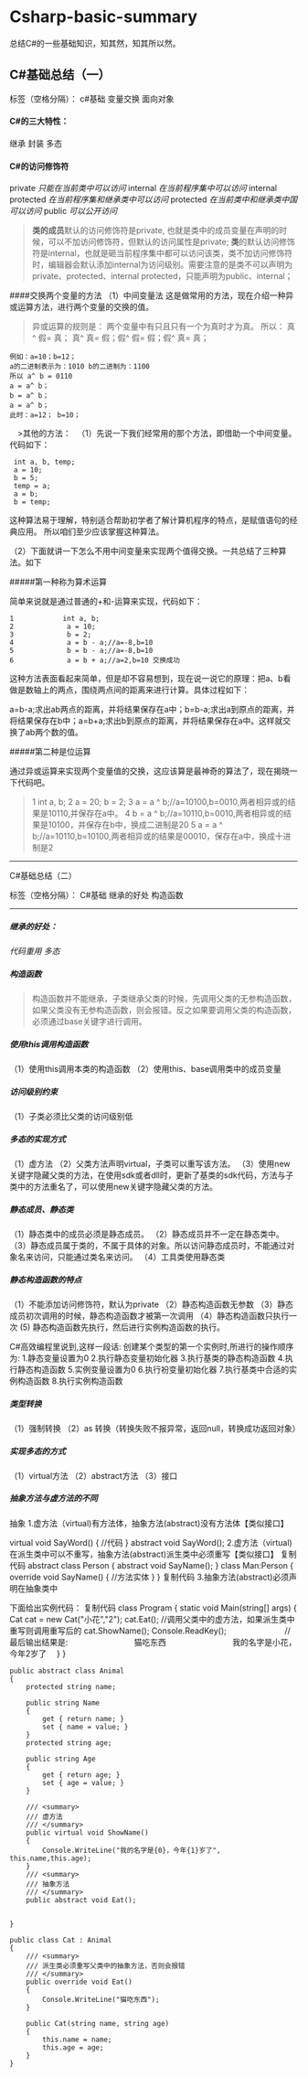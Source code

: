 # Csharp-basic-summary
总结C#的一些基础知识，知其然，知其所以然。


C#基础总结（一）
-----
标签（空格分隔）： c#基础 变量交换 面向对象
#### C#的三大特性：
继承
封装
多态

#### C#的访问修饰符
private
*只能在当前类中可以访问*
internal
*在当前程序集中可以访问*
internal protected
*在当前程序集和继承类中可以访问*
protected
*在当前类中和继承类中国可以访问*
public
*可以公开访问*

>  **类的成员**默认的访问修饰符是private, 也就是类中的成员变量在声明的时候，可以不加访问修饰符，但默认的访问属性是private;
**类**的默认访问修饰符是internal，也就是砸当前程序集中都可以访问该类，类不加访问修饰符时，编辑器会默认添加internal为访问级别。需要注意的是类不可以声明为private、protected、internal protected，只能声明为public、internal；

####交换两个变量的方法
（1）中间变量法
这是做常用的方法，现在介绍一种异或运算方法，进行两个变量的交换的值。
>异或运算的规则是：
两个变量中有只且只有一个为真时才为真。
所以：
真^ 假= 真； 真^ 真= 假；假^ 假= 假；假^ 真= 真；

```
例如：a=10；b=12；
a的二进制表示为：1010 b的二进制为：1100
所以 a^ b = 0110
a = a^ b；
b = a^ b；
a = a^ b；
此时：a=12； b=10；
```

　>其他的方法：
　（1）先说一下我们经常用的那个方法，即借助一个中间变量。代码如下：
  
     int a, b, temp;
     a = 10;
     b = 5;
     temp = a;
     a = b;
     b = temp;
     
这种算法易于理解，特别适合帮助初学者了解计算机程序的特点，是赋值语句的经典应用。
所以咱们至少应该掌握这种算法。

（2）下面就讲一下怎么不用中间变量来实现两个值得交换。一共总结了三种算法。如下

#####第一种称为算术运算

简单来说就是通过普通的+和-运算来实现，代码如下：
```
1            int a, b;
2             a = 10;
3             b = 2;
4             a = b - a;//a=-8,b=10
5             b = b - a;//a=-8,b=10
6             a = b + a;//a=2,b=10 交换成功
```
这种方法表面看起来简单，但是却不容易想到，现在说一说它的原理：把a、b看做是数轴上的两点，围绕两点间的距离来进行计算。具体过程如下：

a=b-a;求出ab两点的距离，并将结果保存在a中；b=b-a;求出a到原点的距离，并将结果保存在b中；a=b+a;求出b到原点的距离，并将结果保存在a中。这样就交换了ab两个数的值。

#####第二种是位运算

通过异或运算来实现两个变量值的交换，这应该算是最神奇的算法了，现在揭晓一下代码吧。
>1            int a, b;
2             a = 20; b = 2;
3             a = a ^ b;//a=10100,b=0010,两者相异或的结果是10110,并保存在a中。
4             b = a ^ b;//a=10110,b=0010,两者相异或的结果是10100，并保存在b中，换成二进制是20
5             a = a ^ b;//a=10110,b=10100,两者相异或的结果是00010，保存在a中，换成十进制是2


---
C#基础总结（二）

标签（空格分隔）： C#基础 继承的好处 构造函数

---
##### 继承的好处：
*代码重用*
*多态*

#####  构造函数
> 构造函数并不能继承，子类继承父类的时候，先调用父类的无参构造函数，如果父类没有无参构造函数，则会报错。反之如果要调用父类的构造函数，必须通过base关键字进行调用。

##### 使用this调用构造函数
（1）使用this调用本类的构造函数
（2）使用this、base调用类中的成员变量


##### 访问级别约束
（1）子类必须比父类的访问级别低

##### 多态的实现方式
（1）虚方法
（2）父类方法声明virtual，子类可以重写该方法。
（3）使用new关键字隐藏父类的方法，在使用sdk或者dll时，更新了基类的sdk代码，方法与子类中的方法重名了，可以使用new关键字隐藏父类的方法。

##### 静态成员、静态类
（1）静态类中的成员必须是静态成员。
（2）静态成员并不一定在静态类中。
（3）静态成员属于类的，不属于具体的对象。所以访问静态成员时，不能通过对象名来访问，只能通过类名来访问。
（4）工具类使用静态类

##### 静态构造函数的特点
（1）不能添加访问修饰符，默认为private
（2）静态构造函数无参数
（3）静态成员初次调用的时候，静态构造函数才被第一次调用
（4）静态构造函数只执行一次
 (5) 静态构造函数先执行，然后进行实例构造函数的执行。
 
 C#高效编程里说到,这样一段话:
创建某个类型的第一个实例时,所进行的操作顺序为:
1.静态变量设置为0
2.执行静态变量初始化器
3.执行基类的静态构造函数
4.执行静态构造函数
5.实例变量设置为0
6.执行衯变量初始化器
7.执行基类中合适的实例构造函数
8.执行实例构造函数


##### 类型转换
（1）强制转换 
（2）as 转换（转换失败不报异常，返回null，转换成功返回对象）


##### 实现多态的方式
（1）virtual方法
（2）abstract方法
（3）接口

##### 抽象方法与虚方法的不同

抽象
1.虚方法（virtual)有方法体，抽象方法(abstract)没有方法体【类似接口】

virtual void SayWord()
{
//代码
}
abstract void SayWord();
 2.虚方法（virtual)在派生类中可以不重写，抽象方法(abstract)派生类中必须重写【类似接口】
复制代码
abstract class Person
{
     abstract void SayName();
}
class Man:Person
{
     override void SayName()
     {
       //方法实体
      }
}
复制代码
 3.抽象方法(abstract)必须声明在抽象类中


下面给出实例代码：
复制代码
 class Program
    {
        static void Main(string[] args)
        {
            Cat cat = new Cat("小花","2");
            cat.Eat();
            //调用父类中的虚方法，如果派生类中重写则调用重写后的
            cat.ShowName();
            Console.ReadKey();
　　　　　　　//最后输出结果是:
　　　　　　　　猫吃东西
　　　　　　　　我的名字是小花，今年2岁了　
        }
    }

    public abstract class Animal
    {
        protected string name;

        public string Name
        {
            get { return name; }
            set { name = value; }
        }
        protected string age;

        public string Age
        {
            get { return age; }
            set { age = value; }
        }
        
        /// <summary>
        /// 虚方法
        /// </summary>
        public virtual void ShowName()
        {
            Console.WriteLine("我的名字是{0}，今年{1}岁了", this.name,this.age);
        }
        /// <summary>
        /// 抽象方法
        /// </summary>
        public abstract void Eat();


    }

    public class Cat : Animal
    {
        /// <summary>
        /// 派生类必须重写父类中的抽象方法，否则会报错
        /// </summary>
        public override void Eat()
        {
            Console.WriteLine("猫吃东西");
        }

        public Cat(string name, string age)
        {
            this.name = name;
            this.age = age;
        }
    }

   

